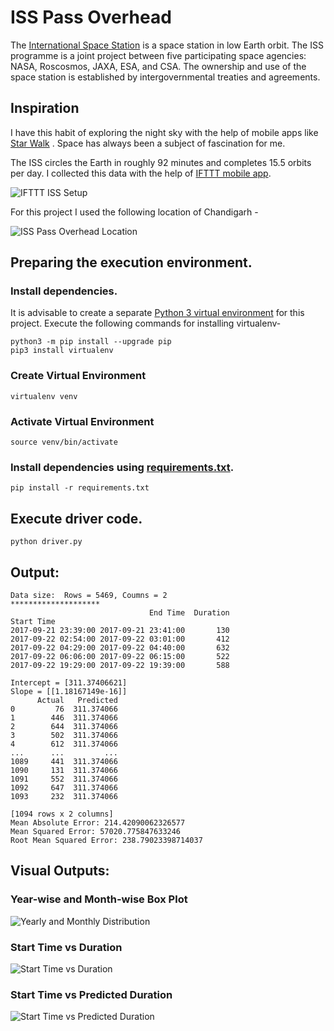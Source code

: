 # ISS Pass Overhead

The [International Space Station](https://en.wikipedia.org/wiki/International_Space_Station) is a space station in low Earth orbit. The ISS programme is a joint project between five participating space agencies: NASA, Roscosmos, JAXA, ESA, and CSA. The ownership and use of the space station is established by intergovernmental treaties and agreements.

## Inspiration
I have this habit of exploring the night sky with the help of mobile apps like
[Star Walk](https://apps.apple.com/us/app/star-walk-2-night-sky-map/id892279069)
. Space has always been a subject of fascination for me.

The ISS circles the Earth in roughly 92 minutes and completes 15.5 orbits per
day. I collected this data with the help of [IFTTT mobile app](https://apps.apple.com/us/app/ifttt/id660944635).

![IFTTT ISS Setup](https://i.imgur.com/JpC3NOy.jpg)


For this project I used the following location of Chandigarh - 


![ISS Pass Overhead Location](https://i.imgur.com/MXik6Gf.jpg)

## Preparing the execution environment.

### Install dependencies.
It is advisable to create a separate [Python 3 virtual environment](https://help.dreamhost.com/hc/en-us/articles/115000695551-Installing-and-using-virtualenv-with-Python-3) for this project. Execute the following commands for installing virtualenv-

```
python3 -m pip install --upgrade pip
pip3 install virtualenv
```

### Create Virtual Environment

```
virtualenv venv
```

### Activate Virtual Environment

```
source venv/bin/activate
```

### Install dependencies using [requirements.txt](https://github.com/abhaystoic/machine-learning/blob/master/iss-pass-over-head/requirements.txt).

```
pip install -r requirements.txt
```

## Execute driver code.

```
python driver.py
```

## Output:

```
Data size:  Rows = 5469, Coumns = 2
********************
                               End Time  Duration
Start Time                                       
2017-09-21 23:39:00 2017-09-21 23:41:00       130
2017-09-22 02:54:00 2017-09-22 03:01:00       412
2017-09-22 04:29:00 2017-09-22 04:40:00       632
2017-09-22 06:06:00 2017-09-22 06:15:00       522
2017-09-22 19:29:00 2017-09-22 19:39:00       588

Intercept = [311.37406621]
Slope = [[1.18167149e-16]]
      Actual   Predicted
0         76  311.374066
1        446  311.374066
2        644  311.374066
3        502  311.374066
4        612  311.374066
...      ...         ...
1089     441  311.374066
1090     131  311.374066
1091     552  311.374066
1092     647  311.374066
1093     232  311.374066

[1094 rows x 2 columns]
Mean Absolute Error: 214.42090062326577
Mean Squared Error: 57020.775847633246
Root Mean Squared Error: 238.79023398714037
```

## Visual Outputs:


### Year-wise and Month-wise Box Plot


![Yearly and Monthly Distribution](https://i.imgur.com/SGOULjj.png)


### Start Time vs Duration


![Start Time vs Duration](https://i.imgur.com/qP8eMnb.png)


### Start Time vs Predicted Duration


![Start Time vs Predicted Duration](https://i.imgur.com/drybnEO.png)
